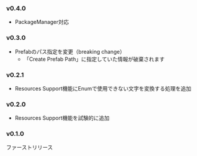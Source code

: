 ### v0.4.0

- PackageManager対応

### v0.3.0

- Prefabのパス指定を変更（breaking change）
  - 「Create Prefab Path」に指定していた情報が破棄されます

### v0.2.1

- Resources Support機能にEnumで使用できない文字を変換する処理を追加

### v0.2.0

- Resources Support機能を試験的に追加

### v0.1.0

ファーストリリース